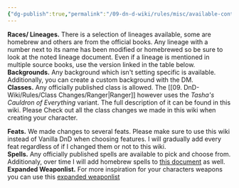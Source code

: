 ```yaml
---
{"dg-publish":true,"permalink":"/09-dn-d-wiki/rules/misc/available-content/"}
---
```



**Races/ Lineages.** There is a selection of lineages available, some are homebrew and others are from the official books. Any lineage with a number next to its name has been modified or homebrewed so be sure to look at the noted lineage document. Even if a lineage is mentioned in multiple source books, use the version linked in the table below.
<br>
**Backgrounds.** Any background which isn't setting specific is available. Additionally, you can create a custom background with the DM.
<br>
**Classes.** Any officially published class is allowed. The [[09. DnD-Wiki/Rules/Class Changes/Ranger\|Ranger]] however uses the *Tasha's Cauldron of Everything* variant. The full description of it can be found in this wiki.
Please Check out all the class changes we made in this wiki when creating your character. 

**Feats.** We made changes to several feats. Please make sure to use this wiki instead of Vanilla DnD when choosing features. I will gradually add every feat regardless of if I changed them or not to this wiki. 
<br>
**Spells.** Any officially published spells are available to pick and choose from. Additionaly, over time I will add homebrew spells to [this document](https://www.gmbinder.com/share/-Mx_mJHJW97Nq6NspA9r) as well. 
<br>
**Expanded Weaponlist.** For more inspiration for your characters weapons you can use this [expanded weaponlist](https://www.gmbinder.com/share/-N9GX_MFUQGedGK08p0E)